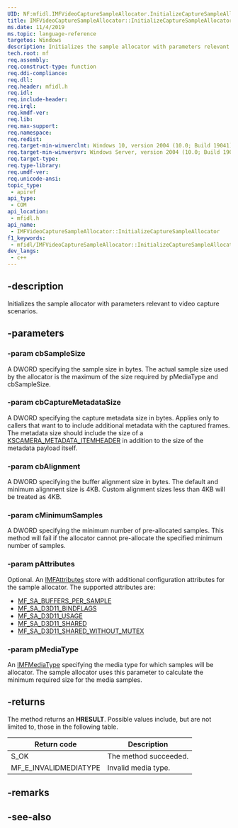 ```yaml
---
UID: NF:mfidl.IMFVideoCaptureSampleAllocator.InitializeCaptureSampleAllocator
title: IMFVideoCaptureSampleAllocator::InitializeCaptureSampleAllocator
ms.date: 11/4/2019
ms.topic: language-reference
targetos: Windows
description: Initializes the sample allocator with parameters relevant to video capture scenarios.
tech.root: mf
req.assembly: 
req.construct-type: function
req.ddi-compliance: 
req.dll: 
req.header: mfidl.h
req.idl: 
req.include-header: 
req.irql: 
req.kmdf-ver: 
req.lib: 
req.max-support: 
req.namespace: 
req.redist: 
req.target-min-winverclnt: Windows 10, version 2004 (10.0; Build 19041)
req.target-min-winversvr: Windows Server, version 2004 (10.0; Build 19041)
req.target-type: 
req.type-library: 
req.umdf-ver: 
req.unicode-ansi: 
topic_type:
 - apiref
api_type:
 - COM
api_location:
 - mfidl.h
api_name:
 - IMFVideoCaptureSampleAllocator::InitializeCaptureSampleAllocator
f1_keywords:
 - mfidl/IMFVideoCaptureSampleAllocator::InitializeCaptureSampleAllocator
dev_langs:
 - c++
---
```


## -description

Initializes the sample allocator with parameters relevant to video capture scenarios.

## -parameters

### -param cbSampleSize

A DWORD specifying the sample size in bytes. The actual sample size used by the allocator is the maximum of the size required by pMediaType and cbSampleSize.

### -param cbCaptureMetadataSize

A DWORD specifying the capture metadata size in bytes. Applies only to callers that want to to include additional metadata with the captured frames. The metadata size should include the size of a [KSCAMERA_METADATA_ITEMHEADER](/windows-hardware/drivers/ddi/ksmedia/ns-ksmedia-tagkscamera_metadata_itemheader) in addition to the size of the metadata payload itself.

### -param cbAlignment

A DWORD specifying the buffer alignment size in bytes. The default and minimum alignment size is 4KB. Custom alignment sizes less than 4KB will be treated as 4KB.

### -param cMinimumSamples

A DWORD specifying the minimum number of pre-allocated samples. This method will fail if the allocator cannot pre-allocate the specified minimum number of samples.

### -param pAttributes

Optional. An [IMFAttributes](/windows/win32/api/mfobjects/nn-mfobjects-imfattributes) store with additional configuration attributes for the sample allocator. The supported attributes are:

- [MF_SA_BUFFERS_PER_SAMPLE](/windows/win32/medfound/mf-sa-buffers-per-sample)
- [MF_SA_D3D11_BINDFLAGS](/windows/win32/medfound/mf-sa-d3d11-bindflags)
- [MF_SA_D3D11_USAGE](/windows/win32/medfound/mf-sa-d3d11-usage)
- [MF_SA_D3D11_SHARED](/windows/win32/medfound/mf-sa-d3d11-shared)
- [MF_SA_D3D11_SHARED_WITHOUT_MUTEX](/windows/win32/medfound/mf-sa-d3d11-shared-without-mutex)



### -param pMediaType

An [IMFMediaType](/windows/win32/api/mfobjects/nn-mfobjects-imfmediatype) specifying the media type for which samples will be allocator. The sample allocator uses this parameter to calculate the minimum required size for the media samples.


## -returns

The method returns an <b>HRESULT</b>. Possible values include, but are not limited to, those in the following table.
          
| Return code | Description |
|---------------|---------------|
| S_OK | The method succeeded. |
|MF_E_INVALIDMEDIATYPE | Invalid media type. |



## -remarks

## -see-also

